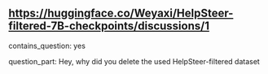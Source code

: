 ## https://huggingface.co/Weyaxi/HelpSteer-filtered-7B-checkpoints/discussions/1

contains_question: yes

question_part: Hey, why did you delete the used HelpSteer-filtered dataset